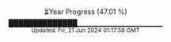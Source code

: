 <p align="center">
⏳Year Progress (47.01 %) <br>
██████████████▁▁▁▁▁▁▁▁▁▁▁▁▁▁▁▁ <br>
<sub>Updated: Fri, 21 Jun 2024 01:17:58 GMT</sub>
</p>

